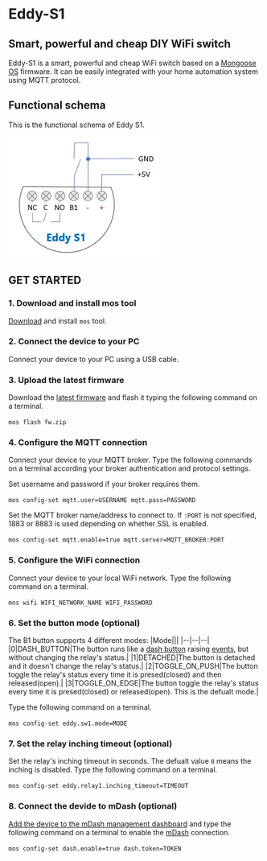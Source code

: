 # Eddy-S1   
## Smart, powerful and cheap DIY WiFi switch
Eddy-S1 is a smart, powerful and cheap WiFi switch based on a [Mongoose OS](https://mongoose-os.com/) firmware. It can be easily integrated with your home automation system using MQTT protocol.
## Functional schema
This is the functional schema of Eddy S1.

![eddy-s1 functional schema](docs/eddy-s1_functional_schema.jpg)
## GET STARTED
### 1. Download and install mos tool
[Download](https://mongoose-os.com/docs/mongoose-os/quickstart/setup.md#1-download-and-install-mos-tool) and install `mos` tool.
### 2. Connect the device to your PC
Connect your device to your PC using a USB cable.
### 3. Upload the latest firmware
Download the [latest firmware](../../releases/latest/download/fw.zip) and flash it typing the following command on a terminal.

`mos flash fw.zip` 
### 4. Configure the MQTT connection
Connect your device to your MQTT broker. Type the following commands on a terminal according your broker authentication and protocol settings.

Set username and password if your broker requires them.

`mos config-set mqtt.user=USERNAME mqtt.pass=PASSWORD`

Set the MQTT broker name/address to connect to. If `:PORT` is not specified, 1883 or 8883 is used depending on whether SSL is enabled.

`mos config-set mqtt.enable=true mqtt.server=MQTT_BROKER:PORT`
### 5. Configure the WiFi connection
Connect your device to your local WiFi network. Type the following command on a terminal.

`mos wifi WIFI_NETWORK_NAME WIFI_PASSWORD`
### 6. Set the button mode (optional)
The B1 button supports 4 different modes:
|Mode|||
|--|--|--|
|0|DASH_BUTTON|The button runs like a [dash button](https://github.com/diy365-mgos/bbutton) raising [events](https://github.com/diy365-mgos/bbutton/blob/master/README.md#mgos_bbutton_event), but without changing the relay's status.|
|1|DETACHED|The button is detached and it doesn't change the relay's status.|
|2|TOGGLE_ON_PUSH|The button toggle the relay's status every time it is presed(closed) and then released(open).|
|3|TOGGLE_ON_EDGE|The button toggle the relay's status every time it is presed(closed) or released(open). This is the defualt mode.|

Type the following command on a terminal.

`mos config-set eddy.sw1.mode=MODE`
### 7. Set the relay inching timeout (optional)
Set the relay's inching timeout in seconds. The defualt value `0` means the inching is disabled. Type the following command on a terminal.

`mos config-set eddy.relay1.inching_timeout=TIMEOUT`
### 8. Connect the devide to mDash (optional)
[Add the device to the mDash management dashboard](https://mongoose-os.com/docs/mongoose-os/quickstart/setup.md#8-add-device-to-the-mdash-management-dashboard) and type the following command on a terminal to enable the [mDash](https://mdash.net/) connection.

`mos config-set dash.enable=true dash.token=TOKEN`
